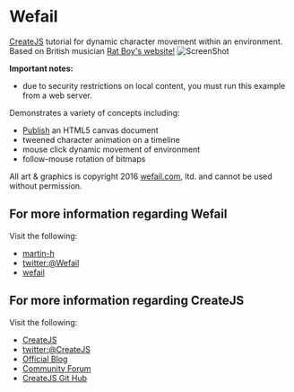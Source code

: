 Wefail
=======

[CreateJS](http://www.createjs.com) tutorial for dynamic character movement within an environment. Based on British musician [Rat Boy's website!](http://www.ratboy.co.uk) 
![ScreenShot](https://raw.github.com/martinwefail/createjs/master/image1.png)

**Important notes:**

- due to security restrictions on local content, you must run this example from a web server.

Demonstrates a variety of concepts including:

- [Publish](https://helpx.adobe.com/flash/how-to/creating-publishing-html5-canvas-document.html) an HTML5 canvas document
- tweened character animation on a timeline
- mouse click dynamic movement of environment
- follow-mouse rotation of bitmaps

All art & graphics is copyright 2016 <a href="mailto:fail@wefail.com">wefail.com</a>, ltd. and cannot be used without permission.
  
For more information regarding Wefail
---------------------
Visit the following:  
- [martin-h](http://www.martin-h.com)
- [twitter:@Wefail](http://www.twitter.com/wefail)   
- [wefail](http://www.wefail.com)   


For more information regarding CreateJS
---------------------
Visit the following:  

- [CreateJS](http://www.createjs.com)   
- [twitter:@CreateJS](http://www.twitter.com/CreateJS) 
- [Official Blog](http://www.blog.createjs.com)
- [Community Forum](http://www.community.createjs.com)
- [CreateJS Git Hub](https://github.com/CreateJS)  

